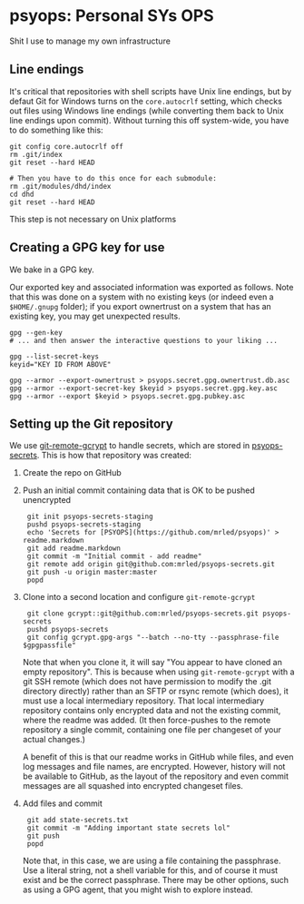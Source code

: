 # psyops: Personal SYs OPS

Shit I use to manage my own infrastructure

## Line endings

It's critical that repositories with shell scripts have Unix line endings, but by defaut Git for Windows turns on the `core.autocrlf` setting, which checks out files using Windows line endings (while converting them back to Unix line endings upon commit). Without turning this off system-wide, you have to do something like this:

    git config core.autocrlf off
    rm .git/index
    git reset --hard HEAD

    # Then you have to do this once for each submodule:
    rm .git/modules/dhd/index
    cd dhd
    git reset --hard HEAD

This step is not necessary on Unix platforms

## Creating a GPG key for use

We bake in a GPG key.

Our exported key and associated information was exported as follows. Note that this was done on a system with no existing keys (or indeed even a `$HOME/.gnupg` folder); if you export ownertrust on a system that has an existing key, you may get unexpected results.

    gpg --gen-key
    # ... and then answer the interactive questions to your liking ...

    gpg --list-secret-keys
    keyid="KEY ID FROM ABOVE"

    gpg --armor --export-ownertrust > psyops.secret.gpg.ownertrust.db.asc
    gpg --armor --export-secret-key $keyid > psyops.secret.gpg.key.asc
    gpg --armor --export $keyid > psyops.secret.gpg.pubkey.asc

## Setting up the Git repository

We use [git-remote-gcrypt](https://spwhitton.name/tech/code/git-remote-gcrypt/) to handle secrets, which are stored in [psyops-secrets](https://github.com/mrled/psyops-secrets). This is how that repository was created:

1. Create the repo on GitHub

2. Push an initial commit containing data that is OK to be pushed unencrypted

        git init psyops-secrets-staging
        pushd psyops-secrets-staging
        echo 'Secrets for [PSYOPS](https://github.com/mrled/psyops)' > readme.markdown
        git add readme.markdown
        git commit -m "Initial commit - add readme"
        git remote add origin git@github.com:mrled/psyops-secrets.git
        git push -u origin master:master
        popd

3. Clone into a second location and configure `git-remote-gcrypt`

        git clone gcrypt::git@github.com:mrled/psyops-secrets.git psyops-secrets
        pushd psyops-secrets
        git config gcrypt.gpg-args "--batch --no-tty --passphrase-file $gpgpassfile"

    Note that when you clone it, it will say "You appear to have cloned an empty repository". This is because when using `git-remote-gcrypt` with a git SSH remote (which does not have permission to modify the .git directory directly) rather than an SFTP or rsync remote (which does), it must use a local intermediary repository. That local intermediary repository contains only encrypted data and not the existing commit, where the readme was added. (It then force-pushes to the remote repository a single commit, containing one file per changeset of your actual changes.)

    A benefit of this is that our readme works in GitHub while files, and even log messages and file names, are encrypted. However, history will not be available to GitHub, as the layout of the repository and even commit messages are all squashed into encrypted changeset files.

4. Add files and commit

        git add state-secrets.txt
        git commit -m "Adding important state secrets lol"
        git push
        popd

    Note that, in this case, we are using a file containing the passphrase. Use a literal string, not a shell variable for this, and of course it must exist and be the correct passphrase. There may be other options, such as using a GPG agent, that you might wish to explore instead.
